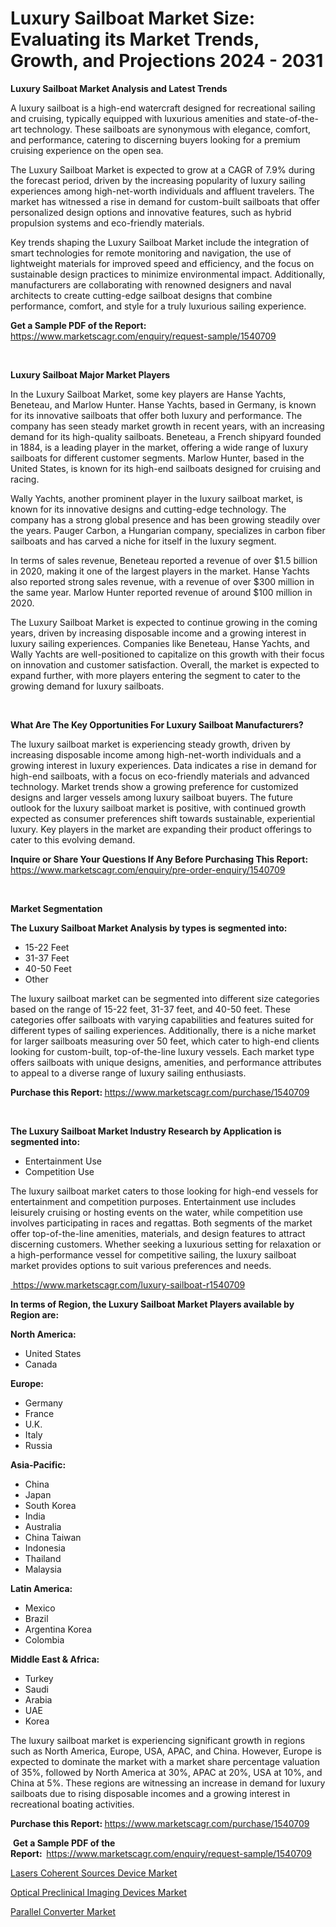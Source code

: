 <p><h1>Luxury Sailboat Market Size: Evaluating its Market Trends, Growth, and Projections 2024 - 2031</h1></p><p><strong>Luxury Sailboat Market Analysis and Latest Trends</strong></p>
<p><p>A luxury sailboat is a high-end watercraft designed for recreational sailing and cruising, typically equipped with luxurious amenities and state-of-the-art technology. These sailboats are synonymous with elegance, comfort, and performance, catering to discerning buyers looking for a premium cruising experience on the open sea.</p><p>The Luxury Sailboat Market is expected to grow at a CAGR of 7.9% during the forecast period, driven by the increasing popularity of luxury sailing experiences among high-net-worth individuals and affluent travelers. The market has witnessed a rise in demand for custom-built sailboats that offer personalized design options and innovative features, such as hybrid propulsion systems and eco-friendly materials.</p><p>Key trends shaping the Luxury Sailboat Market include the integration of smart technologies for remote monitoring and navigation, the use of lightweight materials for improved speed and efficiency, and the focus on sustainable design practices to minimize environmental impact. Additionally, manufacturers are collaborating with renowned designers and naval architects to create cutting-edge sailboat designs that combine performance, comfort, and style for a truly luxurious sailing experience.</p></p>
<p><strong>Get a Sample PDF of the Report:&nbsp;</strong> <a href="https://www.marketscagr.com/enquiry/request-sample/1540709">https://www.marketscagr.com/enquiry/request-sample/1540709</a></p>
<p>&nbsp;</p>
<p><strong>Luxury Sailboat Major Market Players</strong></p>
<p><p>In the Luxury Sailboat Market, some key players are Hanse Yachts, Beneteau, and Marlow Hunter. Hanse Yachts, based in Germany, is known for its innovative sailboats that offer both luxury and performance. The company has seen steady market growth in recent years, with an increasing demand for its high-quality sailboats. Beneteau, a French shipyard founded in 1884, is a leading player in the market, offering a wide range of luxury sailboats for different customer segments. Marlow Hunter, based in the United States, is known for its high-end sailboats designed for cruising and racing.</p><p>Wally Yachts, another prominent player in the luxury sailboat market, is known for its innovative designs and cutting-edge technology. The company has a strong global presence and has been growing steadily over the years. Pauger Carbon, a Hungarian company, specializes in carbon fiber sailboats and has carved a niche for itself in the luxury segment.</p><p>In terms of sales revenue, Beneteau reported a revenue of over $1.5 billion in 2020, making it one of the largest players in the market. Hanse Yachts also reported strong sales revenue, with a revenue of over $300 million in the same year. Marlow Hunter reported revenue of around $100 million in 2020.</p><p>The Luxury Sailboat Market is expected to continue growing in the coming years, driven by increasing disposable income and a growing interest in luxury sailing experiences. Companies like Beneteau, Hanse Yachts, and Wally Yachts are well-positioned to capitalize on this growth with their focus on innovation and customer satisfaction. Overall, the market is expected to expand further, with more players entering the segment to cater to the growing demand for luxury sailboats.</p></p>
<p>&nbsp;</p>
<p><strong>What Are The Key Opportunities For Luxury Sailboat Manufacturers?</strong></p>
<p><p>The luxury sailboat market is experiencing steady growth, driven by increasing disposable income among high-net-worth individuals and a growing interest in luxury experiences. Data indicates a rise in demand for high-end sailboats, with a focus on eco-friendly materials and advanced technology. Market trends show a growing preference for customized designs and larger vessels among luxury sailboat buyers. The future outlook for the luxury sailboat market is positive, with continued growth expected as consumer preferences shift towards sustainable, experiential luxury. Key players in the market are expanding their product offerings to cater to this evolving demand.</p></p>
<p><strong>Inquire or Share Your Questions If Any Before Purchasing This Report:</strong> <a href="https://www.marketscagr.com/enquiry/pre-order-enquiry/1540709">https://www.marketscagr.com/enquiry/pre-order-enquiry/1540709</a></p>
<p>&nbsp;</p>
<p><strong>Market Segmentation</strong></p>
<p><strong>The Luxury Sailboat Market Analysis by types is segmented into:</strong></p>
<p><ul><li>15-22 Feet</li><li>31-37 Feet</li><li>40-50 Feet</li><li>Other</li></ul></p>
<p><p>The luxury sailboat market can be segmented into different size categories based on the range of 15-22 feet, 31-37 feet, and 40-50 feet. These categories offer sailboats with varying capabilities and features suited for different types of sailing experiences. Additionally, there is a niche market for larger sailboats measuring over 50 feet, which cater to high-end clients looking for custom-built, top-of-the-line luxury vessels. Each market type offers sailboats with unique designs, amenities, and performance attributes to appeal to a diverse range of luxury sailing enthusiasts.</p></p>
<p><strong>Purchase this Report:&nbsp;</strong><a href="https://www.marketscagr.com/purchase/1540709">https://www.marketscagr.com/purchase/1540709</a></p>
<p>&nbsp;</p>
<p><strong>The Luxury Sailboat Market Industry Research by Application is segmented into:</strong></p>
<p><ul><li>Entertainment Use</li><li>Competition Use</li></ul></p>
<p><p>The luxury sailboat market caters to those looking for high-end vessels for entertainment and competition purposes. Entertainment use includes leisurely cruising or hosting events on the water, while competition use involves participating in races and regattas. Both segments of the market offer top-of-the-line amenities, materials, and design features to attract discerning customers. Whether seeking a luxurious setting for relaxation or a high-performance vessel for competitive sailing, the luxury sailboat market provides options to suit various preferences and needs.</p></p>
<p><a href="https://www.marketscagr.com/luxury-sailboat-r1540709">&nbsp;https://www.marketscagr.com/luxury-sailboat-r1540709</a></p>
<p><strong>In terms of Region, the Luxury Sailboat Market Players available by Region are:</strong></p>
<p>
    <p> <strong> North America: </strong>
        <ul>
            <li>United States</li>
            <li>Canada</li>
        </ul>
        </p> 
    <p> <strong> Europe: </strong>
        <ul>
            <li>Germany</li>
            <li>France</li>
            <li>U.K.</li>
            <li>Italy</li>
            <li>Russia</li>
        </ul>
        </p> 
    <p> <strong> Asia-Pacific: </strong>
        <ul>
            <li>China</li>
            <li>Japan</li>
            <li>South Korea</li>
            <li>India</li>
            <li>Australia</li>
            <li>China Taiwan</li>
            <li>Indonesia</li>
            <li>Thailand</li>
            <li>Malaysia</li>
        </ul>
        </p> 
    <p> <strong> Latin America: </strong>
        <ul>
            <li>Mexico</li>
            <li>Brazil</li>
            <li>Argentina Korea</li>
            <li>Colombia</li>
        </ul>
        </p> 
    <p> <strong> Middle East & Africa: </strong>
        <ul>
            <li>Turkey</li>
            <li>Saudi</li>
            <li>Arabia</li>
            <li>UAE</li>
            <li>Korea</li>
        </ul>
    </p>
    </p>
<p><p>The luxury sailboat market is experiencing significant growth in regions such as North America, Europe, USA, APAC, and China. However, Europe is expected to dominate the market with a market share percentage valuation of 35%, followed by North America at 30%, APAC at 20%, USA at 10%, and China at 5%. These regions are witnessing an increase in demand for luxury sailboats due to rising disposable incomes and a growing interest in recreational boating activities.</p></p>
<p><strong>Purchase this Report: </strong><a href="https://www.marketscagr.com/purchase/1540709">https://www.marketscagr.com/purchase/1540709</a></p>
<p>&nbsp;<strong>Get a Sample PDF of the Report:&nbsp;&nbsp;</strong><a href="https://www.marketscagr.com/enquiry/request-sample/1540709">https://www.marketscagr.com/enquiry/request-sample/1540709</a></p>
<p><strong></strong></p>
<p><p><a href="https://medium.com/@madisynreinger/comprehensive-analysis-of-the-global-lasers-coherent-sources-device-market-growth-trends-market-1a4fed1aca9a">Lasers Coherent Sources Device Market</a></p><p><a href="https://medium.com/@noelkunzei1/optical-preclinical-imaging-devices-market-outlook-and-forecast-from-2024-to-2031-ecc186c3dc6a">Optical Preclinical Imaging Devices Market</a></p><p><a href="https://medium.com/@welsonwiden94552/global-parallel-converter-market-exploring-market-share-market-trends-and-future-growth-9d46d235e047">Parallel Converter Market</a></p></p>